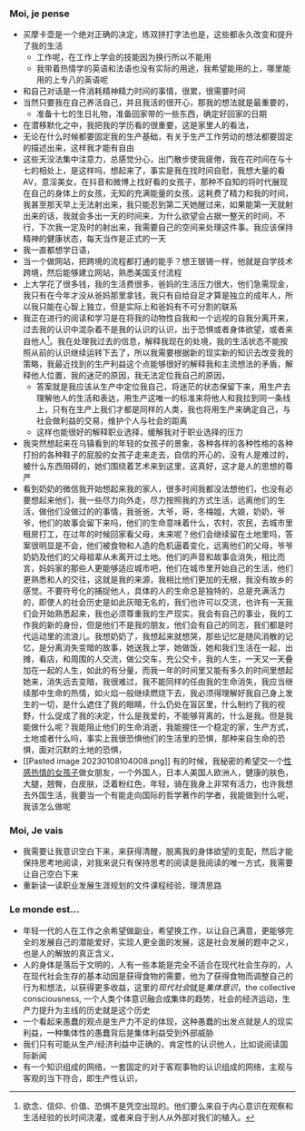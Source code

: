 ### Moi, je pense
- 买摩卡壶是一个绝对正确的决定，练双拼打字法也是，这些都永久改变和提升了我的生活
	- 工作呢，在工作上学会的技能因为换行所以不能用
	- 我带着热情学的英语和法语也没有实际的用途，我希望能用的上，哪里能用的上专八的英语呢
- 和自己对话是一件消耗精神精力时间的事情，很累，很需要时间
- 当然只要我在自己养活自己，并且我活的很开心，那我的想法就是最重要的，
	- 准备十七的生日礼物，准备回家带的一些东西，确定好回家的日期
- 在潜移默化之中，我把我的学历看的很重要，这是家里人的看法，
- 无论在什么时候都要固定我的生产基础，有关于生产工作劳动的想法都要固定的描述出来，这样我才能有自由
- 这些天没法集中注意力，总感觉分心，出门散步使我疲倦，我在花时间在与十七的相处上，是这样吗，想起来了，事实是我在找时间自慰，我想大量的看AV，意淫美女，在抖音和微博上找好看的女孩子，那种不自知的将时代展现在自己的身体上的女孩，无知的充满能量的女孩，这耗费了精力和我的时间，我甚至那天早上无法射出来，我只能忍到第二天她醒过来，如果能第一天就射出来的话，我就会多出一天的时间来，为什么欲望会占据一整天的时间，不行，下次我一定及时的射出来，我需要自己的空间来处理这件事。我应该保持精神的健康状态，每天当作是正式的一天
- 我一直都想学日语，
- 当一个做网站，把跨境的流程都打通的能手？想王银锡一样，他就是自学技术跨境，然后能够建立网站，熟悉美国支付流程
- 上大学花了很多钱，我的生活费很多，爸妈的生活压力很大，他们急需现金，我只有在今年才没从爸妈那里拿钱，我只有自给自足才算是独立的成年人，所以我只能在心智上独立，但是实际上和爸妈有不可分割的联系
- 我正在进行的阅读和学习是在将我的动物性自我和一个远视的自我分离开来，过去我的认识中混杂着不是我的认识的认识，出于恐惧或者身体欲望，或者来自他人[^1]。我在处理我过去的信息，解释我现在的处境，我的生活状态不能按照从前的认识继续运转下去了，所以我需要根据新的现实新的知识去改变我的策略，我最近找到的生产利益这个点能够很好的解释我和主流想法的矛盾，解释他人位置，我的迷茫的原因，我无法定位我自己的原因，
	- 答案就是我应该从生产中定位我自己，将迷茫的状态保留下来，用生产去理解他人的生活和表达，用生产这唯一的标准来将他人和我拉到同一条线上，只有在生产上我们才都是同样的人类，我也将用生产来确定自己，与社会做利益的交易，维护个人与社会的距离
	- 这样也能很好的解释职业选择，缓解我对于职业选择的压力
- 我突然想起来在乌镇看到的年轻的女孩子的景象，各种各样的各种性格的各种打扮的各种鞋子的屁股的女孩子走来走去，自信的开心的，没有人是难过的，被什么东西阻碍的，她们围绕着艺术来到这里，这真好，这才是人的思想的尊严
- 看到奶奶的微信我开始想起来我的家人，很多时间我都没法想他们，也没有必要想起来他们，我一些尽力向外走，尽力按照我的方式生活，远离他们的生活，做他们没做过的的事情，我爸爸，大爷，哥，冬梅姐，大娘，奶奶，爷爷，他们的故事会留下来吗，他们的生命意味着什么，农村，农民，去城市里租房打工，在过年的时候回家看父母，未来呢？他们会继续留在土地里吗，答案很明显是不会，他们被食物和人造的危机逼着变化，远离他们的父母，爷爷奶奶及他们的父母祖辈从未离开过土地。他们的声音和故事会消失，相比而言，妈妈家的那些人更能够适应城市吧，他们在城市里开始自己的生活，他们更熟悉和人的交往，这就是我的来源，我相比他们更加的无根，我没有故乡的感觉。不要符号化的捕捉他人，具体的人的生命总是独特的，总是充满活力的，即使人的社会历史是如此灰暗无名的，我们也许可以交流，也许有一天我们会开始熟悉起来，我也必须尊重我的生产现实，我会有自己的事业，我的工作我的新的身份，但是他们不是我的朋友，他们会有自己的同志，我们都是时代运动里的流浪儿。我想奶奶了，我想起来就想哭，那些记忆是随风消散的记忆，是分离消失变暗的故事，她送我上学，她做饭，她和我们生活在一起，出摊，看店，和周围的人交流，做公交车，充公交卡，我的人生，一天又一天叠加在一起的人生，如此的有分量，而我一年的时间里又能有多久的时间里想起她来，消失远去变暗，我很难过，我不能同样的任由我的生命消失，我应当继续那中生命的热情，如火焰一般继续燃烧下去，我必须得理解好我自己身上发生的一切，是什么遮住了我的眼睛，什么仍处在盲区里，什么制约了我的视野，什么促成了我的决定，什么是我爱的，不能够背离的，什么是我。但是我能做什么呢？我能阻止他们的生命消逝，我能握住一个稳定的家，生产方式，土地或者什么吗，事实上我很恐惧他们的生活里的恐惧，那种来自生命的恐惧，面对沉默的土地的恐惧，
-   [[Pasted image 20230108104008.png]] 有的时候，我秘密的希望交一个[性感热情的女孩子](https://www.tiktok.com/@willowwwwwwwwwwwwwwwwww)做女朋友，一个外国人，日本人美国人欧洲人，健康的肤色，大腿，翘臀，白皮肤，泛着粉红色，年轻，骑在我身上非常有活力，也许我想去外国生活，我要当一个有能走向国际的哲学著作的学者，我能做到什么呢，我该怎么做呢



### Moi, Je vais
- 我需要让我意识空白下来，来获得清醒，脱离我的身体欲望的支配，然后才能保持思考地阅读，对我来说只有保持思考的阅读是我阅读的唯一方式，我需要让自己空白下来
- 重新读一读职业发展生涯规划的文件课程经验，理清思路


### Le monde est...
- 年轻一代的人在工作之余希望做副业，希望换工作，以让自己满意，更能够完全的发展自己的潜能爱好，实现人更全面的发展，这是社会发展的题中之义，也是人的解放的真正含义，
- 人的身体是落后于文明的，人有一些本能是完全不适合在现代社会生存的，人在现代社会生存的基本动因是获得食物的需要，他为了获得食物而调整自己的行为和想法，以获得更多收益，这里的*现代社会*就是*集体意识*，the collective consciousness, 一个人类个体意识融合成集体的趋势，社会的经济运动，生产力提升为主线的历史就是这个历史
- 一个看起来愚蠢的观点是生产力不足的体现，这种愚蠢的出发点就是人的现实利益，一种集体性的愚蠢背后是集体利益受到外部威胁
- 我们只有可能从生产/经济利益中正确的，肯定性的认识他人，比如说阅读国际新闻
- 有一个知识组成的网络，一套固定的对于客观事物的认识组成的网络，主观与客观的当下符合，即生产性认识，


[^1]: 欲念、信仰、价值、恐惧不是凭空出现的。他们要么来自于内心意识在观察和生活经验的长时间浇灌，或者来自于别人从外部对我们的植入。